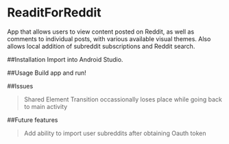 # ReaditForReddit
App that allows users to view content posted on Reddit, as well as comments to individual posts, with various available visual themes. Also allows local addition of subreddit subscriptions and Reddit search.

##Installation
Import into Android Studio.

##Usage
Build app and run! 

##Issues
>Shared Element Transition occassionally loses place while going back to main activity

##Future features
>Add ability to import user subreddits after obtaining Oauth token

